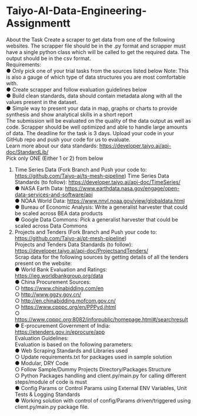 # Taiyo-AI-Data-Engineering-Assignmentt

About the Task
Create a scraper to get data from one of the following websites. The scrapper file should be in
the .py format and scrapper must have a single python class which will be called to get the required data.
The output should be in the csv format.\
Requirements:\
● Only pick one of your trial tasks from the sources listed below
Note: This is also a gauge of which type of data structures you are most comfortable with.\
● Create scrapper and follow evaluation guidelines below\
● Build clean standards, data should contain metadata along with all the values present in the
dataset.\
● Simple way to present your data in map, graphs or charts to provide synthesis and show
analytical skills in a short report\
The submission will be evaluated on the quality of the data output as well as code. Scrapper should be
well optimized and able to handle large amounts of data. The deadline for the task is 3 days. Upload
your code in your GitHub repo and push your code for us to evaluate.\
Learn more about our data standards: https://developer.taiyo.ai/api-doc/StandardLib/<br/>
Pick only ONE (Either 1 or 2) from below<br/>
1. Time Series Data (Fork Branch and Push your code to: https://github.com/Taiyo-ai/ts-mesh-pipeline)
Time Series Data Standards (to follow): https://developer.taiyo.ai/api-doc/TimeSeries/<br/>
● NASA Earth Data: https://www.earthdata.nasa.gov/engage/open-data-services-and-software/api<br/>
● NOAA World Data: https://www.nnvl.noaa.gov/view/globaldata.html<br/>
● Bureau of Economic Analysis: Write a generalist harvester that could be scaled across BEA data products<br/>
● Google Data Commons: Pick a generalist harvester that could be scaled across Data Commons<br/>
2. Projects and Tenders (Fork Branch and Push your code to:
https://github.com/Taiyo-ai/pt-mesh-pipeline)<br/>
Projects and Tenders Data Standards (to follow): https://developer.taiyo.ai/api-doc/ProjectsandTenders/<br/>
Scrap data for the following sources by getting details of all the tenders present on the website:<br/>
● World Bank Evaluation and Ratings: https://ieg.worldbankgroup.org/data<br/>
● China Procurement Sources:<br/>
○ https://www.chinabidding.com/en<br/>
○ http://www.ggzy.gov.cn/<br/>
○ http://en.chinabidding.mofcom.gov.cn/<br/>
○ https://www.cpppc.org/en/PPPyd.jhtml<br/>
○ https://www.cpppc.org:8082/inforpublic/homepage.html#/searchresult<br/>
● E-procurement Government of India: https://etenders.gov.in/eprocure/app<br/>
Evaluation Guidelines:<br/>
Evaluation is based on the following parameters:<br/>
● Web Scraping Standards and Libraries used<br/>
○ Update requirements.txt for packages used in sample solution<br/>
● Modular, DRY Code<br/>
○ Follow Sample/Dummy Projects Directory/Packages Structure<br/>
○ Python Packages handling and client.py/main.py for calling different steps/module of
code is must<br/>
● Config Params or Control Params using External ENV Variables, Unit Tests & Logging Standards<br/>
● Working solution with control of config/Params driven/triggered using client.py/main.py package
file.<br/>
